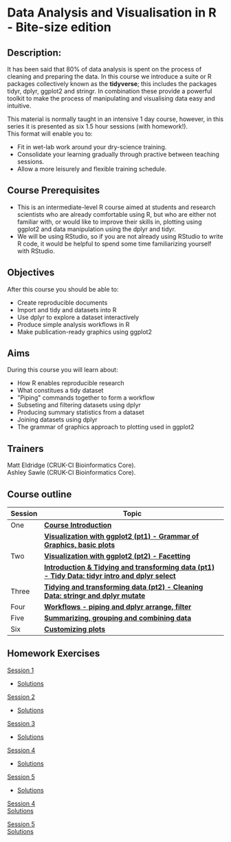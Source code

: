 # Data Analysis and Visualisation in R - Bite-size edition

## Description: 

It has been said that 80% of data analysis is spent on the process of cleaning
and preparing the data. In this course we introduce a suite or R packages
collectively known as the **tidyverse**; this includes the packages tidyr,
dplyr, ggplot2 and stringr. In combination these provide a powerful toolkit to
make the process of manipulating and visualising data easy and intuitive.  

This material is normally taught in an intensive 1 day course, however, in this
series it is presented as six 1.5 hour sessions (with homework!).  
This format will enable you to:   

* Fit in wet-lab work around your dry-science training.   
* Consolidate your learning gradually through practive between teaching
  sessions.  
* Allow a more leisurely and flexible training schedule.  

## Course Prerequisites


* This is an intermediate-level R course aimed at students and research
  scientists who are already comfortable using R, but who are either not
  familiar with, or would like to improve their skills in, plotting using
  ggplot2 and data manipulation using the dplyr and tidyr.
* We will be using RStudio, so if you are not already using RStudio to write R
  code, it would be helpful to spend some time familiarizing yourself with
  RStudio. 

## Objectives

After this course you should be able to:

* Create reproducible documents
* Import and tidy and datasets into R
* Use dplyr to explore a dataset interactively
* Produce simple analysis workflows in R
* Make publication-ready graphics using ggplot2

## Aims

During this course you will learn about:

* How R enables reproducible research
* What constitues a tidy dataset
* "Piping" commands together to form a workflow
* Subseting and filtering datasets using dplyr
* Producing summary statistics from a dataset
* Joining datasets using dplyr
* The grammar of graphics approach to plotting used in ggplot2


## Trainers
Matt Eldridge (CRUK-CI Bioinformatics Core).   
Ashley Sawle  (CRUK-CI Bioinformatics Core).   

## Course outline

Session         | Topic
----------------|---------------------------
One             | [**Course Introduction**](1.introduction.html)
                | [**Visualization with ggplot2 (pt1) - Grammar of Graphics, basic plots**](2.ggplot2-live-coding-script.html)
Two             | [**Visualization with ggplot2 (pt2) - Facetting**](2.ggplot2-live-coding-script.html)
                | [**Introduction & Tidying and transforming data (pt1) - Tidy Data: tidyr intro and dplyr select**](3.dplyr-intro-live-coding-script.html)
Three           | [**Tidying and transforming data (pt2) - Cleaning Data: stringr and dplyr mutate**](3.dplyr-intro-live-coding-script.html)
Four            | [**Workflows - piping and dplyr arrange, filter**](4.workflows-live-coding-script.html)
Five            | [**Summarizing, grouping and combining data**](5.summarise-and-combine-live-coding-script.html)
Six             | [**Customizing plots**](2.ggplot2-live-coding-script.html)

## Homework Exercises

[Session 1](2.ggplot2-exercises-with-images_session_1.nb.html)  
- [Solutions]()  

[Session 2]()  
- [Solutions]()  

[Session 3]()  
- [Solutions]()

[Session 4]()  
- [Solutions]()

[Session 5]()  
- [Solutions]()

[Session 4]()  
    [Solutions]()

[Session 5]()  
    [Solutions]()
